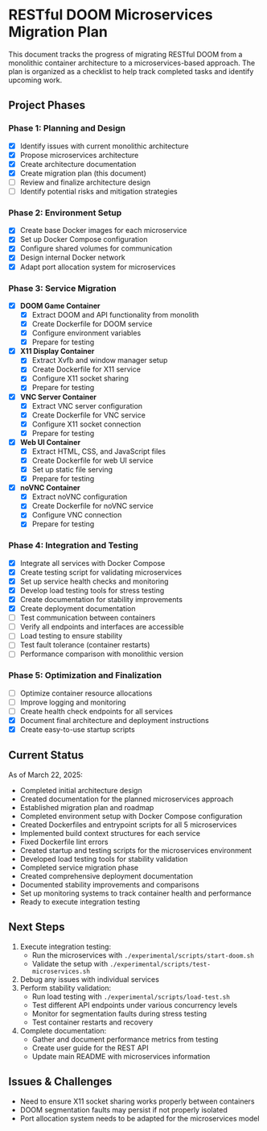 # RESTful DOOM Microservices Migration Plan

This document tracks the progress of migrating RESTful DOOM from a monolithic container architecture to a microservices-based approach. The plan is organized as a checklist to help track completed tasks and identify upcoming work.

## Project Phases

### Phase 1: Planning and Design
- [x] Identify issues with current monolithic architecture
- [x] Propose microservices architecture
- [x] Create architecture documentation
- [x] Create migration plan (this document)
- [ ] Review and finalize architecture design
- [ ] Identify potential risks and mitigation strategies

### Phase 2: Environment Setup
- [x] Create base Docker images for each microservice
- [x] Set up Docker Compose configuration
- [x] Configure shared volumes for communication
- [x] Design internal Docker network
- [x] Adapt port allocation system for microservices

### Phase 3: Service Migration
- [x] **DOOM Game Container**
  - [x] Extract DOOM and API functionality from monolith
  - [x] Create Dockerfile for DOOM service
  - [x] Configure environment variables
  - [x] Prepare for testing
  
- [x] **X11 Display Container**
  - [x] Extract Xvfb and window manager setup
  - [x] Create Dockerfile for X11 service
  - [x] Configure X11 socket sharing
  - [x] Prepare for testing
  
- [x] **VNC Server Container**
  - [x] Extract VNC server configuration
  - [x] Create Dockerfile for VNC service
  - [x] Configure X11 socket connection
  - [x] Prepare for testing
  
- [x] **Web UI Container**
  - [x] Extract HTML, CSS, and JavaScript files
  - [x] Create Dockerfile for web UI service
  - [x] Set up static file serving
  - [x] Prepare for testing
  
- [x] **noVNC Container**
  - [x] Extract noVNC configuration
  - [x] Create Dockerfile for noVNC service
  - [x] Configure VNC connection
  - [x] Prepare for testing

### Phase 4: Integration and Testing
- [x] Integrate all services with Docker Compose
- [x] Create testing script for validating microservices
- [x] Set up service health checks and monitoring
- [x] Develop load testing tools for stress testing
- [x] Create documentation for stability improvements
- [x] Create deployment documentation
- [ ] Test communication between containers
- [ ] Verify all endpoints and interfaces are accessible
- [ ] Load testing to ensure stability
- [ ] Test fault tolerance (container restarts)
- [ ] Performance comparison with monolithic version

### Phase 5: Optimization and Finalization
- [ ] Optimize container resource allocations
- [ ] Improve logging and monitoring
- [ ] Create health check endpoints for all services
- [x] Document final architecture and deployment instructions
- [x] Create easy-to-use startup scripts

## Current Status
As of March 22, 2025:
- Completed initial architecture design
- Created documentation for the planned microservices approach
- Established migration plan and roadmap
- Completed environment setup with Docker Compose configuration
- Created Dockerfiles and entrypoint scripts for all 5 microservices
- Implemented build context structures for each service
- Fixed Dockerfile lint errors
- Created startup and testing scripts for the microservices environment
- Developed load testing tools for stability validation
- Completed service migration phase
- Created comprehensive deployment documentation
- Documented stability improvements and comparisons
- Set up monitoring systems to track container health and performance
- Ready to execute integration testing

## Next Steps
1. Execute integration testing:
   - Run the microservices with `./experimental/scripts/start-doom.sh`
   - Validate the setup with `./experimental/scripts/test-microservices.sh`
2. Debug any issues with individual services
3. Perform stability validation:
   - Run load testing with `./experimental/scripts/load-test.sh`
   - Test different API endpoints under various concurrency levels
   - Monitor for segmentation faults during stress testing
   - Test container restarts and recovery
4. Complete documentation:
   - Gather and document performance metrics from testing
   - Create user guide for the REST API
   - Update main README with microservices information

## Issues & Challenges
- Need to ensure X11 socket sharing works properly between containers
- DOOM segmentation faults may persist if not properly isolated
- Port allocation system needs to be adapted for the microservices model
